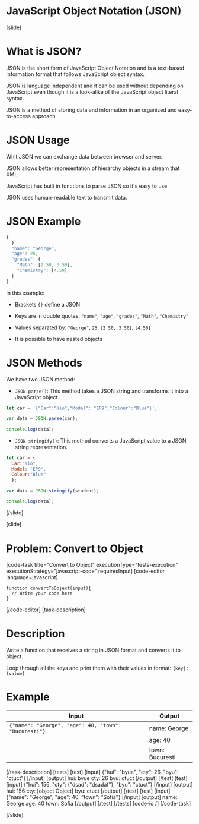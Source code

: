 # JavaScript Object Notation (JSON)

[slide]
# What is JSON?

JSON is the short form of JavaScript Object Notation and is a text-based information format that follows JavaScript object syntax.

JSON is language independent and it can be used without depending on JavaScript even though it is a look-alike of the JavaScript object literal syntax.

JSON is a method of storing data and information in an organized and easy-to-access approach. 

# JSON Usage

Whit JSON we can exchange data between browser and server.

JSON allows better representation of hierarchy objects in a stream that XML.

JavaScript has built in functions to parse JSON so it's easy to use

JSON uses human-readable text to transmit data.

# JSON Example

``` js
{
  }
  "name": "George",
  "age": 25,
  "grades": {
    "Math": [2.50, 3.50],
    "Chemistry": [4.50]
  }
}
```

In this example:

* Brackets `{}` define a JSON

* Keys are in double quotes: `"name"`, `"age"`, `"grades"`, `"Math"`, `"Chemistry"`

* Values separated by: `"George"`, `25`, `[2.50, 3.50]`, `[4.50]`

* It is possible to have nested objects

# JSON Methods

We have two  JSON method:

* `JSON.parse()`: This method takes a JSON string and transforms it into a JavaScript object.

``` js live
let car = '{"Car":"Nio","Model": "EP9","Colour":"Blue"}';  

var data = JSON.parse(car);  

console.log(data);
```

* `JSON.stringify()`: This method converts a JavaScript value to a JSON string representation.

``` js live
let car = {
  Car:"Nio",
  Model: "EP9",
  Colour:"Blue"
  };  

var data = JSON.stringify(student);  

console.log(data);
```

[/slide]

[slide]
# Problem: Convert to Object
[code-task title="Convert to Object" executionType="tests-execution" executionStrategy="javascript-code" requiresInput]
[code-editor language=javascript]
```
function convertToObject(input){
  // Write your code here
}
```
[/code-editor]
[task-description]
# Description
Write a function that receives a string in JSON format and converts it to object.

Loop through all the keys and print them with their values in format:
`{key}: {value}`



# Example
  | **Input** | **Output** |
| --- | --- |
|`{"name": "George", "age": 40, "town": "Bucuresti"}`| name: George |
||age: 40|
||town: Bucuresti|

[/task-description]
[tests]
[test]
[input]
\{"hui"\: "byue", "cty"\: 26, "byu"\: "ctuct"\}
[/input]
[output]
hui: byue
cty: 26
byu: ctuct
[/output]
[/test]
[test]
[input]
\{"hui"\: 156, "cty"\: {"dsad": "dsadaf"}, "byu"\: "ctuct"\}
[/input]
[output]
hui: 156
cty: \[object Object\]
byu: ctuct
[/output]
[/test]
[test]
[input]
\{"name"\: "George", "age"\: 40, "town"\: "Sofia"\}
[/input]
[output]
name: George
age: 40
town: Sofia
[/output]
[/test]
[/tests]
[code-io /]
[/code-task]

[/slide]